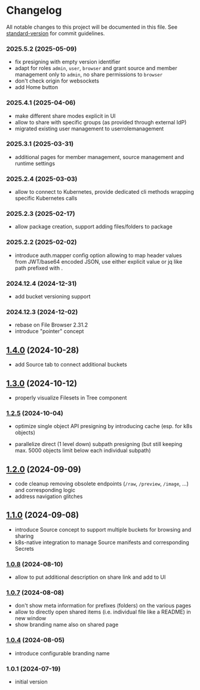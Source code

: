 # Changelog

All notable changes to this project will be documented in this file. See [standard-version](https://github.com/conventional-changelog/standard-version) for commit guidelines.

### 2025.5.2 (2025-05-09)

- fix presigning with empty version identifier
- adapt for roles `admin`, `user`, `browser` and grant source and member management only to `admin`, no share permissions to `browser`
- don't check origin for websockets
- add Home button

### 2025.4.1 (2025-04-06)

- make different share modes explicit in UI
- allow to share with specific groups (as provided through external IdP)
- migrated existing user management to userrolemanagement

### 2025.3.1 (2025-03-31)

- additional pages for member management, source management and runtime settings

### 2025.2.4 (2025-03-03)

- allow to connect to Kubernetes, provide dedicated cli methods wrapping specific Kubernetes calls

### 2025.2.3 (2025-02-17)

- allow package creation, support adding files/folders to package

### 2025.2.2 (2025-02-02)

- introduce auth.mapper config option allowing to map header values from JWT/base64 encoded JSON, use either explicit value or jq like path prefixed with .

### 2024.12.4 (2024-12-31)

- add bucket versioning support

### 2024.12.3 (2024-12-02)

- rebase on File Browser 2.31.2
- introduce "pointer" concept

## [1.4.0](https://github.com/versioneer-tech/package-r/compare/v1.3.0...v1.4.0) (2024-10-28)

- add Source tab to connect additional buckets

## [1.3.0](https://github.com/versioneer-tech/package-r/compare/v1.2.5...v1.3.0) (2024-10-12)

- properly visualize Filesets in Tree component

### [1.2.5](https://github.com/versioneer-tech/package-r/compare/v1.2.0...v1.2.5) (2024-10-04)

- optimize single object API presigning by introducing cache (esp. for k8s objects)

- parallelize direct (1 level down) subpath presigning (but still keeping max. 5000 objects limit below each individual subpath)

## [1.2.0](https://github.com/versioneer-tech/package-r/compare/v1.1.0...v1.2.0) (2024-09-09)

-  code cleanup removing obsolete endpoints (`/raw`, `/preview`, `/image`, ...) and corresponding logic
-  address navigation glitches

## [1.1.0](https://github.com/versioneer-tech/package-r/compare/v1.0.8...v1.1.0) (2024-09-08)

- introduce Source concept to support multiple buckets for browsing and sharing
- k8s-native integration to manage Source manifests and corresponding Secrets

### [1.0.8](https://github.com/versioneer-tech/package-r/compare/v1.0.7...v1.0.8) (2024-08-10)

- allow to put additional description on share link and add to UI

### [1.0.7](https://github.com/versioneer-tech/package-r/compare/v1.0.4...v1.0.7) (2024-08-08)

- don't show meta information for prefixes (folders) on the various pages
- allow to directly open shared items (i.e. individual file like a README) in new window
- show branding name also on shared page

### [1.0.4](https://github.com/versioneer-tech/package-r/compare/v1.0.1...v1.0.4) (2024-08-05)

- introduce configurable branding name

### 1.0.1 (2024-07-19)

- initial version